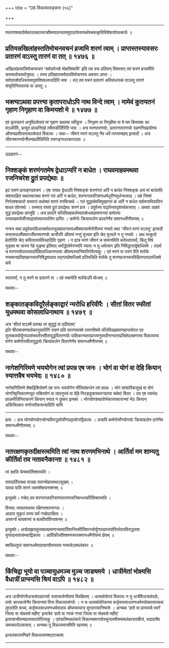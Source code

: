 +++
title = "06 विकल्पालङ्कारः (५६)"

+++


------------------------------------------------------------------------

णतरणशब्दयोर्मकारतकारमात्रवैषम्यादन्यतरमुपादायेत्यप्यर्थश्चमत्कृतिविशेषायोपस्कार्यः
॥



## प्रतियन्नखिलांहस्ततिमोचनवचनं व्रजामि शरणं त्वाम् । प्राप्तस्तस्यावसरः प्रतारणं वाऽस्तु तारणं वा तत् ॥ १४७६ ॥

अखिलांहस्ततिमोचनवचनं ‘सर्वपापेभ्यो मोक्षयिष्यामि’ इति तव वचः प्रतियन्
विश्वसन् त्वां शरणं व्रजामीति चरमश्लोकार्थानुवादः । तस्य
प्रतिज्ञातसर्वपापविमोचनस्य अवसरः प्राप्तः ।
सर्वपापशेवधिरूपमादृशविषयलाभादिति भावः । तत् तव वचनं प्रतारणं अतिसंधायकं
वाऽस्तु तारणं संसृतिनिस्तारकं वा अस्तु ॥



## भक्त्याऽथवा प्रपत्त्या कृतापराधोऽपि नाथ विन्दे त्वाम् । मामेवं कुतयतनं गृहाण निगृहाण वा किमयशो मे ॥ १४७७ ॥

एवं कृतयतनं अनुष्ठितोपायं मां गृहाण रक्षतया स्वीकुरु । निगृहण वा
निगृहीष्व वा मे मम किमयशः का वाऽकीर्तिः, प्रत्युत प्रपन्ननिग्रहे
तवैवाकीर्तिरिति भावः । अत्र मरणतरणयोः, प्रतारणतारणयोः ग्रहणनिग्रहयोश्च
औपम्यप्रतीत्यभावात्केवलं विकल्पः । यथा-- जीवनं मरणं वाऽस्तु नैव धर्मं
त्यजाम्यहम् इत्यादौ । अत्र जीवनमरणयोर्नौपम्यप्रतीतिरिति रसगङ्गाधरकारादयः
॥

------------------------------------------------------------------------

उदाहरणं--



## निश्शङ्कं शरणंगतमेष द्वेधाऽप्यरिं न बाधेत । राघवमाहवमथवा रजनिचरेश द्रुतं प्रपद्येथाः ॥

इदं रावणं प्रत्यङ्गदवचनं । एषः राघवः द्वेधाऽपि निश्शङ्कं शरणंगतं अरिं न
बाधेत निश्शङ्कं अयं मां बाधेतति संशयरहितं यथास्यात्तथा शरणं गतं अरिं न
बाधेत, शरणागतपरित्राणधर्मधुरीणमूर्धन्यत्वात् । पक्षे निश्शं
निर्गतश्शकारो यस्मात्तं तथोक्तं शरणं रणमित्यर्थः । गतं
युद्धार्थमभिमुखागतं कं अरिं न बाधेत सर्वमप्यभियातिनं बाधत एवेत्यर्थः ।
तस्मात् राघवं द्रुतं प्रपद्येथाः शरणं व्रज । प्रपूर्वस्य
पद्यतेस्तादृशार्थकत्वात् । अथवा आहवं युद्धं प्रपद्येथाः प्राप्नुहि ।
अत्र प्रपदने संधिविग्रहकर्तव्यताबोधकप्रमाणाभ्यां कर्मतया
राघवाहवयोर्यौगपद्यासंभवात्पर्यायेण प्राप्तिः । कर्मणोः क्रियाफलेन
प्रपदनेनैव समानधर्मेणौपम्यम् ॥

नन्वत्र यथा प्रपूर्वकपदिधात्वर्थफलभूतप्रपदनरूपधर्मेक्यात्कर्मणोरौपम्यं
गम्यते तथा ‘जीवनं मरणं वाऽस्तु’ इत्यादौ सत्तारूपधर्मैक्याज्जीवनमरणयोः
कर्त्रोरपि औपम्यं गन्तुं युज्यत इति चेत् युज्यते न तु गम्यते । अथ
तत्कुतो हेतोरिति चेत् कवितात्पर्यविरहादिति गृहाण । न ह्यत्र मरणं जीवनं च
समानमिति कवेस्तात्पर्यं, किंतु विषं भुङ्क्ष्व मा चास्य गेहे भुङ्था
इतिवत् धर्माद्धेतोर्मरणमपि ज्यायः न तु धर्मत्याग इति
निषिद्धगतद्वेषाधिक्ये । तदर्थं च मरणस्योपात्तत्वादविक्षिताधिकरणतया
औपम्यस्यानिष्पत्तिरेवेत्याहुः । एवं मरणं वा तरणं वेति श्लोके
गम्यमानप्रतिज्ञाहानरूपनिषिद्धमादाय तद्गतदोषाधिक्ये प्रतियन्निति श्लोके
तु शरणव्रजनरूपविहितगतादराधिक्ये कवे

------------------------------------------------------------------------

स्तात्पर्यं, न तु मरणे वा प्रतारणे वा । एवं भक्त्येति श्लोकेऽपि बोध्यम्
॥

यथावा--



## शङ्कातङ्कविदूरैर्लङ्काद्वारं न्यरोधि हरिवीरैः । सीतां वितर स्फीतां युधमथवा कोसलाधिनाथाय ॥ १४७९ ॥

अत्र ‘सीतां वाऽस्मै प्रयच्छ त्वं सुयुद्धं वा प्रदीयतम्’  
इति श्रीरामायणश्लोकानुसारिणि रावणं प्रति सारणवाक्ये रावणविषये
संधिविग्रहप्रमाणप्राप्तयोरत एव तुल्यबलयोर्युगपदसंभवतोस्सीतायुद्धवितरणयोः
पाक्षिकान्यतरप्राप्त्यनुपमर्देनान्यतरप्रतिक्षेपलक्षणस्य विकल्पस्य वर्णनं
कर्मणोस्सीतायुद्धयोः क्रियाफलेन वितरणेनैव समानधर्मेणौपम्यम् ॥

यथावा--



## नागेशगिरिमणे भययोगेन त्वां प्रपन्न एष जनः । भोगं वा योगं वा देहि कियान् स्यात्तवैष भयभेदः ॥ १४८० ॥

नागेशगिरिमणे शेषाद्रिशिरोमणे एष जनः भययोगेन भीतिसंबन्धेन त्वां प्रपन्नः
। भोगं सांसारिकसुखं वा योगं भोगनिवृत्तिकारणभूतं भक्तियोगं वा त्वदनुभवं
वा देहि निरङ्कुशस्वतन्त्रतया यथेष्टं वितर । तव एष भयभेदः
प्रपन्नभीतिनिराकरणं कियान् स्यात् न दुष्कर इत्यर्थः ।
भोगयोगशब्दयोर्भकारयकाराभ्यां भेदः कियान् अकिंचित्करः
वर्णान्तरैकरूप्यादिति चाभि

------------------------------------------------------------------------

प्रायः । अत्र भोगयोगयोरन्योन्यविरुद्धयोर्यौगपद्यायोगाद्विकल्पः । अत्रापि
कर्मणोर्भोगयोगयोः क्रियाफलेन दानेनैव समानधर्मेणौपम्यम् ॥

यथावा--



## नतरक्षणकृतदीक्षस्त्वमिति त्वां नाथ शरणमभिनाथे । आर्तिर्वा मम शाम्यतु कीर्तिर्वा तव नतावनैकान्ता ॥ १४८१ ॥

त्वं रक्षसि चेन्ममार्तिश्शाम्यति ।

तावदार्तिस्तथा वाञ्छा तावन्मोहस्तथाऽसुखम् ।  
यावन्न याति शरणं त्वामशेषाघनाशनम् ॥

इत्युक्तेः। नचेत् तव शरणागतपरित्राणपरायणत्वनिबन्धनकीर्तिश्शाम्यति ।

विनष्टः पश्यतस्तस्य रक्षिणश्शरणागतः ।  
आदाय सुकृतं तस्य सर्वं गच्छेदरक्षितः ।  
अस्वर्ग्यं चायशस्यं च बलवीर्याविनाशनम् ॥

इत्युक्तेः।
अत्रोदाहृततुल्यबलप्रमाणाभ्यामार्तिशान्तिकीर्तिशान्त्योर्युगपत्प्राप्तयोरितरेतरविरुद्धतया
युगपद्भावासंभवाद्विकल्पः । आर्तिकीर्त्योश्शमनरूपसमानधर्मेणौपम्यं ज्ञेयम्
॥

क्वचिल्लुप्तं समानधर्ममादायाप्यौपम्यस्य गम्यत्वेऽयमलंकारः ॥

यथावा--



## किंचिद्वा भूयो वा पञ्चायुधमञ्च मुञ्च जाड्यमये । धात्रीमेतां भोक्ष्यसि वैधात्रीं प्राप्स्यसि श्रियं वाऽपि ॥ १४८२ ॥

------------------------------------------------------------------------

अत्र धात्रीभोगवैधात्रसंपत्प्राप्त्योः श्लाघ्यत्वेनौपम्यं विवक्षितम् ।
धात्वर्थयोरयं विकल्पः न तु धात्रीवैधात्रसंपदोः, तयोः कारकत्वेनैव
क्रियान्वयं विना विकल्पासंगतेः । न च धात्वर्थयोरेकस्य
कर्तृरूपसाधारणधर्मस्योक्तत्वात्कथं लुप्ततेति वाच्यं,
कर्तृरूपसाधारणधर्ममादाय औपम्यस्यात्र सुन्दरस्यानिष्पत्तेः । अन्यथा 'हतो
वा प्राप्स्यसे स्वर्गं जित्वा वा भोक्ष्यसे महीम्’ इत्यत्रेव ‘हतो वा नरकं
गन्ता जित्वा वा भोक्ष्यसे महीम्' इत्यत्राप्यौपम्यप्रत्ययापत्तेरित्याहुः
। एवंचास्मिन्नलंकारे विकल्प्यमानयोस्सुन्दरमौपम्यमलंकारताबीजं, तदादायैव
चमत्कारोल्लासात् । अन्यथा तु विकल्पमात्रमिति रहस्यम् ॥

इत्यलंकारमणिहरे विकल्पसरष्षट्पञ्चाशः

------------------------------------------------------------------------
